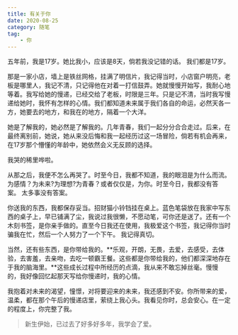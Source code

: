 ```yaml
---
title: 有关于你
date: 2020-08-25 
category: 随笔
tag:
	- 你
---
```

五年前，我是17岁。她比我小，应该是8天，倘若我没记错的话。
我们都是17岁。

那是一家小店，墙上是铁丝网格，挂满了明信片，我记得当时，小店窗户明亮，老板是哪里人，我记不清，只记得他在对着一打信鼓弄。她就慢慢开始写，我耐心地等着。我写给她的慢递，已经交给了老板，时限是三年。只是记不清，当时我写慢递给她时，我怀有怎样的心情。我们都知道未来属于我们各自的命运，必然天各一方，她要去的地方，和我在的地方，隔着一个大洋。

她是了解我的，她必然是了解我的。几年青春，我们一起分分合合走过。后来，在最终离别前，她说，她从来没后悔和我一起经历过这一场冒险，倘若有机会再来，在17岁那个懵懂的年龄中，她依然会义无反顾的选择。

我哭的稀里哗啦。

从那之后，我便不怎么再哭了。时至今日，我都不知道，我的眼泪是为什么而流。为感情？为未来?为理想?为青春？或者仅仅是，为你。时至今日，我都没有答案。
太多事没有答案。

你送我的东西，我都保存妥当。招财猫小铃铛挂在桌上。蓝色笔袋放在我家中写东西的桌子上，早已铺满了尘，我说过我很懒，不愿动笔，可你还是送了。还有一个木刻书签，是你亲手做的。直至今日我还在使用，我极爱这个书签，我记得你当时骗我在忙，然后一个人努力了一个下午。
我记得真切。

当然，还有些东西，是你带给我的。**乐观，开朗，无畏，去爱，去感受，去体验，去害羞，去亲吻，去吃一顿霸王餐。这些都是你带给我的，他们都深深地存在于我的脑海里。**这些成长过程中所经历的点滴，我从来不敢忘掉丝毫。慢慢的，我好像回忆起那天写给你慢递时，我的心情。

我抱着对未来的渴望，憧憬，对将要迎来的未来，我还感到不安。你所带来的爱，温柔，都在那个午后的慢递店里，萦绕上我心头。我看见你时，总会安心。在一定的程度上，你完整了我。
>新生伊始，已过去了好多好多年，我学会了爱。


